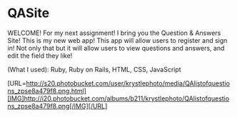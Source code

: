 QASite
======
WELCOME!
For my next assignment! I bring you the Question & Answers Site!
This is my new web app! This app will allow users to register and sign in!
Not only that but it will allow users to view questions and answers, and edit the field they like!

(What I used): Ruby, Ruby on Rails, HTML, CSS, JavaScript


[URL=http://s20.photobucket.com/user/krystlephoto/media/QAlistofquestions_zpse8a479f8.png.html][IMG]http://i20.photobucket.com/albums/b211/krystlephoto/QAlistofquestions_zpse8a479f8.png[/IMG][/URL]
